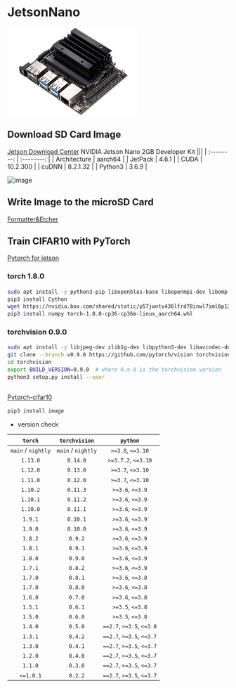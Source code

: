 # JetsonNano
<img src= "https://github.com/bert13069598/JetsonNano/blob/master/JetsonNano.png">

## Download SD Card Image
[Jetson Download Center](https://developer.nvidia.com/embedded/downloads)
NVIDIA Jetson Nano 2GB Developer Kit
|||
| :--------: | :--------: |
| Architecture | aarch64 |
| JetPack | 4.6.1 |
| CUDA | 10.2.300 |
| cuDNN | 8.2.1.32 |
| Python3 | 3.6.9 |

![image](https://user-images.githubusercontent.com/89738612/228831090-748374bd-1893-4f35-809d-5d5e2505e58c.png)


## Write Image to the microSD Card
[Formatter&Etcher](https://developer.nvidia.com/embedded/learn/get-started-jetson-nano-2gb-devkit#write)

<!--
## Install Anaconda
wget http://github.com/seibert/jetconda/releases/download/v1.0.0-tx2/Jetconda3-1.0.0-Linux-aarch64.sh
-->

## Train CIFAR10 with PyTorch
[Pytorch for jetson](https://forums.developer.nvidia.com/t/pytorch-for-jetson/72048)
### torch 1.8.0
```bash
sudo apt install -y python3-pip libopenblas-base libopenmpi-dev libomp-dev
pip3 install Cython
wget https://nvidia.box.com/shared/static/p57jwntv436lfrd78inwl7iml6p13fzh.whl -O torch-1.8.0-cp36-cp36m-linux_aarch64.whl
pip3 install numpy torch-1.8.0-cp36-cp36m-linux_aarch64.whl
```
### torchvision 0.9.0
```bash
sudo apt install -y libjpeg-dev zlib1g-dev libpython3-dev libavcodec-dev libavformat-dev libswscale-dev
git clone --branch v0.9.0 https://github.com/pytorch/vision torchvision   # see below for version of torchvision to download
cd torchvision
export BUILD_VERSION=0.9.0  # where 0.x.0 is the torchvision version  
python3 setup.py install --user
```
##
[Pytorch-cifar10](https://github.com/kuangliu/pytorch-cifar)
```bash
pip3 install image
```

- version check



| ``torch``                | ``torchvision``          | ``python``                      |
| :---: | :---: | :---: |
| ``main`` / ``nightly``   | ``main`` / ``nightly``   | ``>=3.8``, ``<=3.10``           |
| ``1.13.0``               | ``0.14.0``               | ``>=3.7.2``, ``<=3.10``         |
| ``1.12.0``               | ``0.13.0``               | ``>=3.7``, ``<=3.10``           |
| ``1.11.0``               | ``0.12.0``               | ``>=3.7``, ``<=3.10``           |
| ``1.10.2``               | ``0.11.3``               | ``>=3.6``, ``<=3.9``            |
| ``1.10.1``               | ``0.11.2``               | ``>=3.6``, ``<=3.9``            |
| ``1.10.0``               | ``0.11.1``               | ``>=3.6``, ``<=3.9``            |
| ``1.9.1``                | ``0.10.1``               | ``>=3.6``, ``<=3.9``            |
| ``1.9.0``                | ``0.10.0``               | ``>=3.6``, ``<=3.9``            |
| ``1.8.2``                | ``0.9.2``                | ``>=3.6``, ``<=3.9``            |
| ``1.8.1``                | ``0.9.1``                | ``>=3.6``, ``<=3.9``            |
| ``1.8.0``                | ``0.9.0``                | ``>=3.6``, ``<=3.9``            |
| ``1.7.1``                | ``0.8.2``                | ``>=3.6``, ``<=3.9``            |
| ``1.7.0``                | ``0.8.1``                | ``>=3.6``, ``<=3.8``            |
| ``1.7.0``                | ``0.8.0``                | ``>=3.6``, ``<=3.8``            |
| ``1.6.0``                | ``0.7.0``                | ``>=3.6``, ``<=3.8``            |
| ``1.5.1``                | ``0.6.1``                | ``>=3.5``, ``<=3.8``            |
| ``1.5.0``                | ``0.6.0``                | ``>=3.5``, ``<=3.8``            |
| ``1.4.0``                | ``0.5.0``                | ``==2.7``, ``>=3.5``, ``<=3.8`` |
| ``1.3.1``                | ``0.4.2``                | ``==2.7``, ``>=3.5``, ``<=3.7`` |
| ``1.3.0``                | ``0.4.1``                | ``==2.7``, ``>=3.5``, ``<=3.7`` |
| ``1.2.0``                | ``0.4.0``                | ``==2.7``, ``>=3.5``, ``<=3.7`` |
| ``1.1.0``                | ``0.3.0``                | ``==2.7``, ``>=3.5``, ``<=3.7`` |
| ``<=1.0.1``              | ``0.2.2``                | ``==2.7``, ``>=3.5``, ``<=3.7`` |
